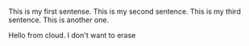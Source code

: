 This is my first sentense. This is my second sentence. This is my third sentence. This is another one.

Hello from cloud. I don't want to erase



